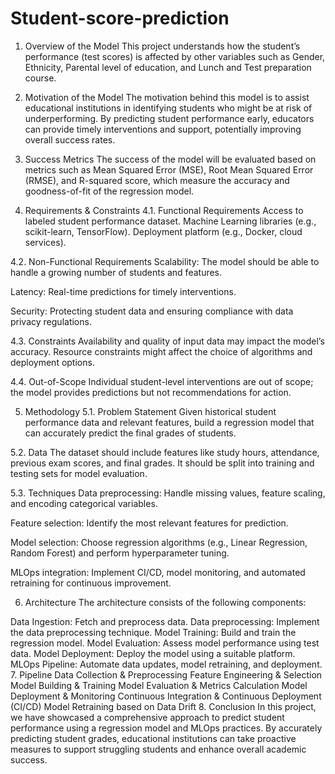 # Student-score-prediction

1. Overview of the Model
This project understands how the student’s performance (test scores) is affected by other variables such as Gender, Ethnicity, Parental level of education, and Lunch and Test preparation course.

2. Motivation of the Model
The motivation behind this model is to assist educational institutions in identifying students who might be at risk of underperforming. By predicting student performance early, educators can provide timely interventions and support, potentially improving overall success rates.

3. Success Metrics
The success of the model will be evaluated based on metrics such as Mean Squared Error (MSE), Root Mean Squared Error (RMSE), and R-squared score, which measure the accuracy and goodness-of-fit of the regression model.

4. Requirements & Constraints
4.1. Functional Requirements
Access to labeled student performance dataset. Machine Learning libraries (e.g., scikit-learn, TensorFlow). Deployment platform (e.g., Docker, cloud services).

4.2. Non-Functional Requirements
Scalability: The model should be able to handle a growing number of students and features.

Latency: Real-time predictions for timely interventions.

Security: Protecting student data and ensuring compliance with data privacy regulations.

4.3. Constraints
Availability and quality of input data may impact the model’s accuracy. Resource constraints might affect the choice of algorithms and deployment options.

4.4. Out-of-Scope
Individual student-level interventions are out of scope; the model provides predictions but not recommendations for action.

5. Methodology
5.1. Problem Statement
Given historical student performance data and relevant features, build a regression model that can accurately predict the final grades of students.

5.2. Data
The dataset should include features like study hours, attendance, previous exam scores, and final grades. It should be split into training and testing sets for model evaluation.

5.3. Techniques
Data preprocessing: Handle missing values, feature scaling, and encoding categorical variables.

Feature selection: Identify the most relevant features for prediction.

Model selection: Choose regression algorithms (e.g., Linear Regression, Random Forest) and perform hyperparameter tuning.

MLOps integration: Implement CI/CD, model monitoring, and automated retraining for continuous improvement.

6. Architecture
The architecture consists of the following components:

Data Ingestion: Fetch and preprocess data.
Data preprocessing: Implement the data preprocessing technique.
Model Training: Build and train the regression model.
Model Evaluation: Assess model performance using test data.
Model Deployment: Deploy the model using a suitable platform.
MLOps Pipeline: Automate data updates, model retraining, and deployment.
7. Pipeline
Data Collection & Preprocessing
Feature Engineering & Selection
Model Building & Training
Model Evaluation & Metrics Calculation
Model Deployment & Monitoring
Continuous Integration & Continuous Deployment (CI/CD)
Model Retraining based on Data Drift
8. Conclusion
In this project, we have showcased a comprehensive approach to predict student performance using a regression model and MLOps practices. By accurately predicting student grades, educational institutions can take proactive measures to support struggling students and enhance overall academic success.
